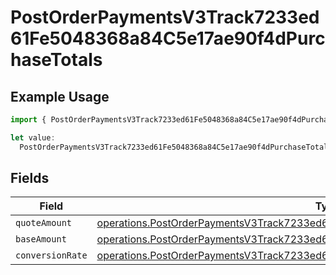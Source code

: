 # PostOrderPaymentsV3Track7233ed61Fe5048368a84C5e17ae90f4dPurchaseTotals

## Example Usage

```typescript
import { PostOrderPaymentsV3Track7233ed61Fe5048368a84C5e17ae90f4dPurchaseTotals } from "@dhaba/safepay-ts/models/operations";

let value:
  PostOrderPaymentsV3Track7233ed61Fe5048368a84C5e17ae90f4dPurchaseTotals = {};
```

## Fields

| Field                                                                                                                                                                                  | Type                                                                                                                                                                                   | Required                                                                                                                                                                               | Description                                                                                                                                                                            |
| -------------------------------------------------------------------------------------------------------------------------------------------------------------------------------------- | -------------------------------------------------------------------------------------------------------------------------------------------------------------------------------------- | -------------------------------------------------------------------------------------------------------------------------------------------------------------------------------------- | -------------------------------------------------------------------------------------------------------------------------------------------------------------------------------------- |
| `quoteAmount`                                                                                                                                                                          | [operations.PostOrderPaymentsV3Track7233ed61Fe5048368a84C5e17ae90f4dQuoteAmount](../../models/operations/postorderpaymentsv3track7233ed61fe5048368a84c5e17ae90f4dquoteamount.md)       | :heavy_minus_sign:                                                                                                                                                                     | N/A                                                                                                                                                                                    |
| `baseAmount`                                                                                                                                                                           | [operations.PostOrderPaymentsV3Track7233ed61Fe5048368a84C5e17ae90f4dBaseAmount](../../models/operations/postorderpaymentsv3track7233ed61fe5048368a84c5e17ae90f4dbaseamount.md)         | :heavy_minus_sign:                                                                                                                                                                     | N/A                                                                                                                                                                                    |
| `conversionRate`                                                                                                                                                                       | [operations.PostOrderPaymentsV3Track7233ed61Fe5048368a84C5e17ae90f4dConversionRate](../../models/operations/postorderpaymentsv3track7233ed61fe5048368a84c5e17ae90f4dconversionrate.md) | :heavy_minus_sign:                                                                                                                                                                     | N/A                                                                                                                                                                                    |
